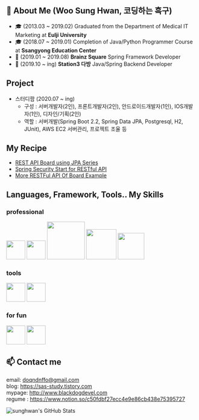 ## 👨 About Me (Woo Sung Hwan, 코딩하는 흑구)

- 🎓 (2013.03 ~ 2019.02) Graduated from the Department of Medical IT Marketing at **Eulji University**
- 🎓 (2018.07 ~ 2019.01) Completion of Java/Python Programmer Course at **Ssangyong Education Center**
- 🔭 (2019.01 ~ 2019.08) **Brainz Square** Spring Framework Developer
- 🔭 (2019.10 ~ ing) **Station3 다방** Java/Spring Backend Developer

## Project
- 스터디팜 (2020.07 ~ ing) 
  - 구성 : 서버개발자(2인), 프론트개발자(2인), 안드로이드개발자(1인), IOS개발자(1인), 디자인/기획(2인) 
  - 역할 : 서버개발(Spring Boot 2.2, Spring Data JPA, Postgresql, H2, JUnit), AWS EC2 서버관리, 프로젝트 조율 등 
  

## My Recipe
- [REST API Board using JPA Series](https://sas-study.tistory.com/278)
- [Spring Security Start for RESTful API](https://sas-study.tistory.com/356)
- [More RESTFul API Of Board Example](https://sas-study.tistory.com/366) 

## Languages, Framework, Tools.. My Skills
 ### professional
<p align="left">
  <img src="https://www.flaticon.com/svg/static/icons/svg/226/226777.svg" width="50">
  <img src="https://pbs.twimg.com/profile_images/1235868806079057921/fTL08u_H.png" width="50">
  <img src="https://encrypted-tbn0.gstatic.com/images?q=tbn%3AANd9GcSGCk7pqHU_lvBk8dPeRxW7NWkFzZ3-i7NOeQ&usqp=CAU" width="100">
  <img src="https://encrypted-tbn0.gstatic.com/images?q=tbn%3AANd9GcSqFAkYoPhkTpX8QuJdwviFxSEAyU0Lj4Dsww&usqp=CAU" width="80">
  <img src="https://encrypted-tbn0.gstatic.com/images?q=tbn%3AANd9GcQQmtazqUM85Owk4AatRqFi-ttfJMgjovFAMw&usqp=CAU" width="70">
</p>

### tools
<p>
  <img src="https://encrypted-tbn0.gstatic.com/images?q=tbn%3AANd9GcTJY9lvmh6cgzMRIYz51OpcNojpuhItA9dkaw&usqp=CAU" width="50">
  <img src="https://encrypted-tbn0.gstatic.com/images?q=tbn%3AANd9GcRa3-8CvDCdL_FM-zaNt7r8tqZ_4uErVGtpmg&usqp=CAU" width="50">
</p>

### for fun
<p align="left">
  <img src="https://encrypted-tbn0.gstatic.com/images?q=tbn%3AANd9GcRkGjWF9B631zSaag25FDqF9_7UvGCDGizvFA&usqp=CAU" width="50">
  <img src="https://encrypted-tbn0.gstatic.com/images?q=tbn:ANd9GcT_T_bZGrI_fJBLQZIcei2ivoRzI7sV52dKmw&usqp=CAU" width="50">
</p>

## 📫 Contact me ##
email: doqndnffo@gmail.com  
blog: https://sas-study.tistory.com  
mypage: http://www.blackdogdevel.com  
regume : https://www.notion.so/c50fdbf27ecc4e9e86cb438e75395727

![sunghwan's GitHub Stats](https://github-readme-stats.vercel.app/api?username=WooSungHwan&show_icons=true&count_private=true)

<!--
Here are some ideas to get you started:

- 🔭 I’m currently working on ...
- 🌱 I’m currently learning ...
- 👯 I’m looking to collaborate on ...
- 🤔 I’m looking for help with ...
- 💬 Ask me about ...
- 😄 Pronouns: ...
- ⚡ Fun fact: ...
-->
